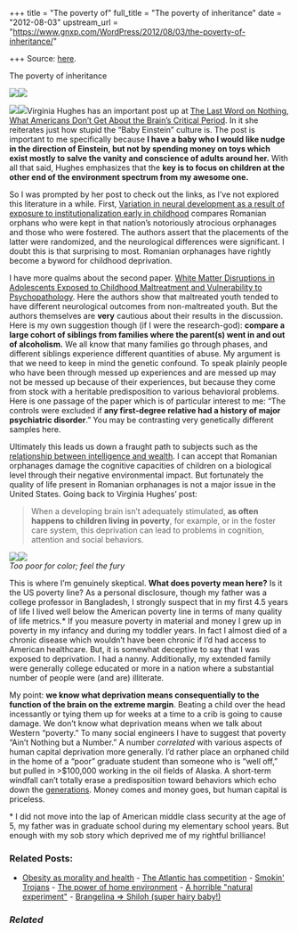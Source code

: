 +++
title = "The poverty of"
full_title = "The poverty of inheritance"
date = "2012-08-03"
upstream_url = "https://www.gnxp.com/WordPress/2012/08/03/the-poverty-of-inheritance/"

+++
Source: [here](https://www.gnxp.com/WordPress/2012/08/03/the-poverty-of-inheritance/).

The poverty of inheritance

[![](https://i0.wp.com/blogs.discovermagazine.com/gnxp/files/2012/08/qual.jpg?resize=542%2C298)![](https://i0.wp.com/blogs.discovermagazine.com/gnxp/files/2012/08/qual.jpg?resize=542%2C298)](https://i0.wp.com/blogs.discovermagazine.com/gnxp/files/2012/08/qual.jpg)

[![](https://i0.wp.com/blogs.discovermagazine.com/gnxp/files/2012/08/subject.jpg?resize=156%2C147)![](https://i0.wp.com/blogs.discovermagazine.com/gnxp/files/2012/08/subject.jpg?resize=156%2C147)](https://i0.wp.com/blogs.discovermagazine.com/gnxp/files/2012/08/subject.jpg)Virginia Hughes has an important post up at [The Last Word on Nothing](http://www.lastwordonnothing.com/2012/08/02/what-americans-dont-get-about-the-brains-critical-period/), [What Americans Don’t Get About the Brain’s Critical Period](http://www.lastwordonnothing.com/2012/08/02/what-americans-dont-get-about-the-brains-critical-period/). In it she reiterates just how stupid the “Baby Einstein” culture is. The post is important to me specifically because **I have a baby who I would like nudge in the direction of Einstein, but not by spending money on toys which exist mostly to salve the vanity and conscience of adults around her.** With all that said, Hughes emphasizes that the **key is to focus on children at the other end of the environment spectrum from my awesome one.**

So I was prompted by her post to check out the links, as I’ve not explored this literature in a while. First, [Variation in neural development as a result of exposure to institutionalization early in childhood](http://www.pnas.org/content/early/2012/07/17/1200041109.long) compares Romanian orphans who were kept in that nation’s notoriously atrocious orphanages and those who were fostered. The authors assert that the placements of the latter were randomized, and the neurological differences were significant. I doubt this is that surprising to most. Romanian orphanages have rightly become a byword for childhood deprivation.

  
I have more qualms about the second paper. [White Matter Disruptions in Adolescents Exposed to Childhood Maltreatment and Vulnerability to Psychopathology](http://www.nature.com/npp/journal/vaop/ncurrent/abs/npp2012133a.html). Here the authors show that maltreated youth tended to have different neurological outcomes from non-maltreated youth. But the authors themselves are **very** cautious about their results in the discussion. Here is my own suggestion though (if I were the research-god): **compare a large cohort of siblings from families where the parent(s) went in and out of alcoholism.** We all know that many families go through phases, and different siblings experience different quantities of abuse. My argument is that we need to keep in mind the genetic confound. To speak plainly people who have been through messed up experiences and are messed up may not be messed up because of their experiences, but because they come from stock with a heritable predisposition to various behavioral problems. Here is one passage of the paper which is of particular interest to me: “The controls were excluded if **any first-degree relative had a history of major psychiatric disorder**.” You may be contrasting very genetically different samples here.

Ultimately this leads us down a fraught path to subjects such as the [relationship between intelligence and wealth](http://www.theamericanconservative.com/articles/race-iq-and-wealth/). I can accept that Romanian orphanages damage the cognitive capacities of children on a biological level through their negative environmental impact. But fortunately the quality of life present in Romanian orphanages is not a major issue in the United States. Going back to Virginia Hughes’ post:

> When a developing brain isn’t adequately stimulated, **as often happens to children living in poverty**, for example, or in the foster care system, this deprivation can lead to problems in cognition, attention and social behaviors.

[![](https://i0.wp.com/blogs.discovermagazine.com/gnxp/files/2012/08/7419_133883907983_2703397_n.jpg?resize=157%2C212)![](https://i0.wp.com/blogs.discovermagazine.com/gnxp/files/2012/08/7419_133883907983_2703397_n.jpg?resize=157%2C212)](https://i0.wp.com/blogs.discovermagazine.com/gnxp/files/2012/08/7419_133883907983_2703397_n.jpg)  
*Too poor for color; feel the fury*

This is where I’m genuinely skeptical. **What does poverty mean here?** Is it the US poverty line? As a personal disclosure, though my father was a college professor in Bangladesh, I strongly suspect that in my first 4.5 years of life I lived well below the American poverty line in terms of many quality of life metrics.\* If you measure poverty in material and money I grew up in poverty in my infancy and during my toddler years. In fact I almost died of a chronic disease which wouldn’t have been chronic if I’d had access to American healthcare. But, it is somewhat deceptive to say that I was exposed to deprivation. I had a nanny. Additionally, my extended family were generally college educated or more in a nation where a substantial number of people were (and are) illiterate.

My point: **we know what deprivation means consequentially to the function of the brain on the extreme margin**. Beating a child over the head incessantly or tying them up for weeks at a time to a crib is going to cause damage. We don’t know what deprivation means when we talk about Western “poverty.” To many social engineers I have to suggest that poverty “Ain’t Nothing but a Number.” A number *correlated* with various aspects of human capital deprivation more generally. I’d rather place an orphaned child in the home of a “poor” graduate student than someone who is “well off,” but pulled in \>\$100,000 working in the oil fields of Alaska. A short-term windfall can’t totally erase a predisposition toward behaviors which echo down the [generations](http://thestir.cafemom.com/toddler/138876/bristol_palin_is_a_real). Money comes and money goes, but human capital is priceless.

\* I did not move into the lap of American middle class security at the age of 5, my father was in graduate school during my elementary school years. But enough with my sob story which deprived me of my rightful brilliance!

### Related Posts:

- [Obesity as morality and
  health](https://www.gnxp.com/WordPress/2013/05/28/obesity-as-morality-and-health/) - [The Atlantic has
  competition](https://www.gnxp.com/WordPress/2012/05/20/the-atlantic-has-competition/) - [Smokin'
  Trojans](https://www.gnxp.com/WordPress/2006/07/11/smokin-trojans/) - [The power of home
  environment](https://www.gnxp.com/WordPress/2012/10/06/the-power-of-home-environment/) - [A horrible "natural
  experiment"](https://www.gnxp.com/WordPress/2012/07/25/a-horrible-natural-experiment/) - [Brangelina =\> Shiloh (super hairy
  baby!)](https://www.gnxp.com/WordPress/2006/06/09/brangelina-shiloh-super-hairy-baby/)

### *Related*

[](https://www.addtoany.com/add_to/facebook?linkurl=https%3A%2F%2Fwww.gnxp.com%2FWordPress%2F2012%2F08%2F03%2Fthe-poverty-of-inheritance%2F&linkname=The%20poverty%20of%20inheritance "Facebook")[](https://www.addtoany.com/add_to/twitter?linkurl=https%3A%2F%2Fwww.gnxp.com%2FWordPress%2F2012%2F08%2F03%2Fthe-poverty-of-inheritance%2F&linkname=The%20poverty%20of%20inheritance "Twitter")[](https://www.addtoany.com/add_to/email?linkurl=https%3A%2F%2Fwww.gnxp.com%2FWordPress%2F2012%2F08%2F03%2Fthe-poverty-of-inheritance%2F&linkname=The%20poverty%20of%20inheritance "Email")[](https://www.addtoany.com/share)
